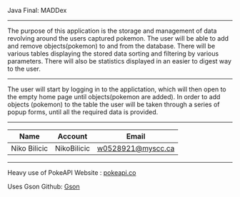 Java Final: MADDex

***

The purpose of this application is the storage and management of data 
revolving around the users captured pokemon. The user will be able to add 
and remove objects(pokemon) to and from the database. There will be various
tables displaying the stored data sorting and filtering by various parameters.
There will also be statistics displayed in an easier to digest way to the user.

***

The user will start by logging in to the applictation, which will then open to 
the empty home page until objects(pokemon are added). In order to add objects 
(pokemon) to the table the user will be taken through a series of popup forms,
until all the required data is provided. 

***

|     Name     |   Account   |        Email        |
|--------------|-------------|---------------------|
| Niko Bilicic | NikoBilicic | <w0528921@myscc.ca> |

***

Heavy use of PokeAPI
Website : [pokeapi.co](https://pokeapi.co)

Uses Gson
Github: [Gson](https://github.com/google/gson)
